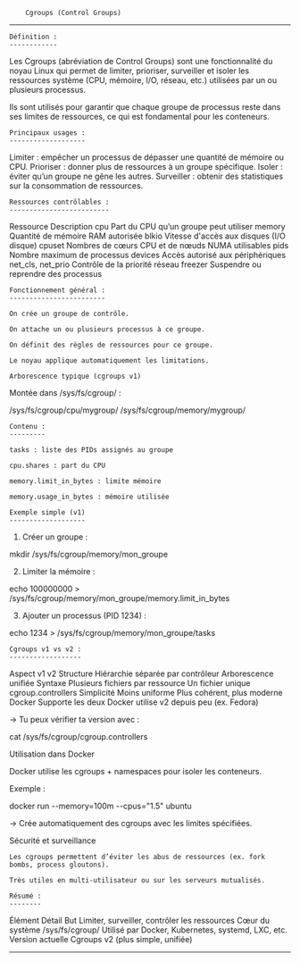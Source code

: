 		Cgroups (Control Groups)
************************************************************************************************

	Définition :
	------------

Les Cgroups (abréviation de Control Groups) sont une fonctionnalité du noyau Linux qui permet de 
limiter, prioriser, surveiller et isoler les ressources système (CPU, mémoire, I/O, réseau, etc.) 
utilisées par un ou plusieurs processus.

Ils sont utilisés pour garantir que chaque groupe de processus reste dans ses limites de ressources, ce qui est fondamental pour les conteneurs.

	Principaux usages :
	-------------------

Limiter : empêcher un processus de dépasser une quantité de mémoire ou CPU.
Prioriser : donner plus de ressources à un groupe spécifique.
Isoler : éviter qu’un groupe ne gêne les autres.
Surveiller : obtenir des statistiques sur la consommation de ressources.

	Ressources contrôlables :
	-------------------------

Ressource	Description
cpu	Part du CPU qu’un groupe peut utiliser
memory	Quantité de mémoire RAM autorisée
blkio	Vitesse d'accès aux disques (I/O disque)
cpuset	Nombres de cœurs CPU et de nœuds NUMA utilisables
pids	Nombre maximum de processus
devices	Accès autorisé aux périphériques
net_cls, net_prio	Contrôle de la priorité réseau
freezer	Suspendre ou reprendre des processus

	Fonctionnement général :
	------------------------

    On crée un groupe de contrôle.

    On attache un ou plusieurs processus à ce groupe.

    On définit des règles de ressources pour ce groupe.

    Le noyau applique automatiquement les limitations.

	Arborescence typique (cgroups v1)

Montée dans /sys/fs/cgroup/ :

/sys/fs/cgroup/cpu/mygroup/
/sys/fs/cgroup/memory/mygroup/

	Contenu :
	---------

    tasks : liste des PIDs assignés au groupe

    cpu.shares : part du CPU

    memory.limit_in_bytes : limite mémoire

    memory.usage_in_bytes : mémoire utilisée

	Exemple simple (v1)
	-------------------

1. Créer un groupe :

mkdir /sys/fs/cgroup/memory/mon_groupe

2. Limiter la mémoire :

echo 100000000 > /sys/fs/cgroup/memory/mon_groupe/memory.limit_in_bytes

3. Ajouter un processus (PID 1234) :

echo 1234 > /sys/fs/cgroup/memory/mon_groupe/tasks

	Cgroups v1 vs v2 :
	------------------

Aspect	v1	v2
Structure	Hiérarchie séparée par contrôleur	Arborescence unifiée
Syntaxe	Plusieurs fichiers par ressource	Un fichier unique cgroup.controllers
Simplicité	Moins uniforme	Plus cohérent, plus moderne
Docker	Supporte les deux	Docker utilise v2 depuis peu (ex. Fedora)

→ Tu peux vérifier ta version avec :

cat /sys/fs/cgroup/cgroup.controllers

Utilisation dans Docker

Docker utilise les cgroups + namespaces pour isoler les conteneurs.

Exemple :

docker run --memory=100m --cpus="1.5" ubuntu

→ Crée automatiquement des cgroups avec les limites spécifiées.

Sécurité et surveillance

    Les cgroups permettent d’éviter les abus de ressources (ex. fork bombs, process gloutons).

    Très utiles en multi-utilisateur ou sur les serveurs mutualisés.

	Résumé :
	--------

Élément	Détail
But	Limiter, surveiller, contrôler les ressources
Cœur du système	/sys/fs/cgroup/
Utilisé par	Docker, Kubernetes, systemd, LXC, etc.
Version actuelle	Cgroups v2 (plus simple, unifiée)

**************************************************************************************************
